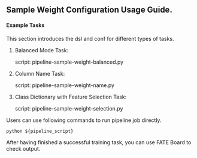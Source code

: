 ## Sample Weight Configuration Usage Guide.

#### Example Tasks

This section introduces the dsl and conf for different types of tasks.


1. Balanced Mode Task:

    script: pipeline-sample-weight-balanced.py

2. Column Name Task:

    script: pipeline-sample-weight-name.py

3. Class Dictionary with Feature Selection Task:

    script: pipeline-sample-weight-selection.py

Users can use following commands to run pipeline job directly.

    python ${pipeline_script}

After having finished a successful training task, you can use FATE Board to check output. 